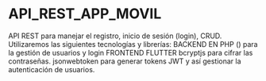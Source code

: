 # API_REST_APP_MOVIL
API REST para manejar el registro, inicio de sesión (login), CRUD. Utilizaremos las siguientes tecnologías y librerías:  BACKEND EN PHP () para la gestión de usuarios y login FRONTEND FLUTTER bcryptjs para cifrar las contraseñas. jsonwebtoken para generar tokens JWT y así gestionar la autenticación de usuarios.
